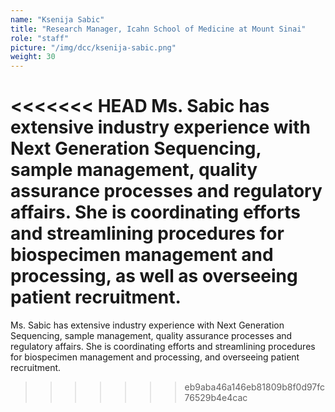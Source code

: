 ```yaml
---
name: "Ksenija Sabic"
title: "Research Manager, Icahn School of Medicine at Mount Sinai"
role: "staff"
picture: "/img/dcc/ksenija-sabic.png"
weight: 30
---
```


<<<<<<< HEAD
Ms. Sabic has extensive industry experience with Next Generation Sequencing, sample management, quality assurance processes and regulatory affairs. She is coordinating efforts and streamlining procedures for biospecimen management and processing, as well as overseeing patient recruitment.
=======
Ms. Sabic has extensive industry experience with Next Generation Sequencing, sample management, quality assurance processes and regulatory affairs. She is coordinating efforts and streamlining procedures for biospecimen management and processing, and overseeing patient recruitment.
>>>>>>> eb9aba46a146eb81809b8f0d97fc76529b4e4cac
